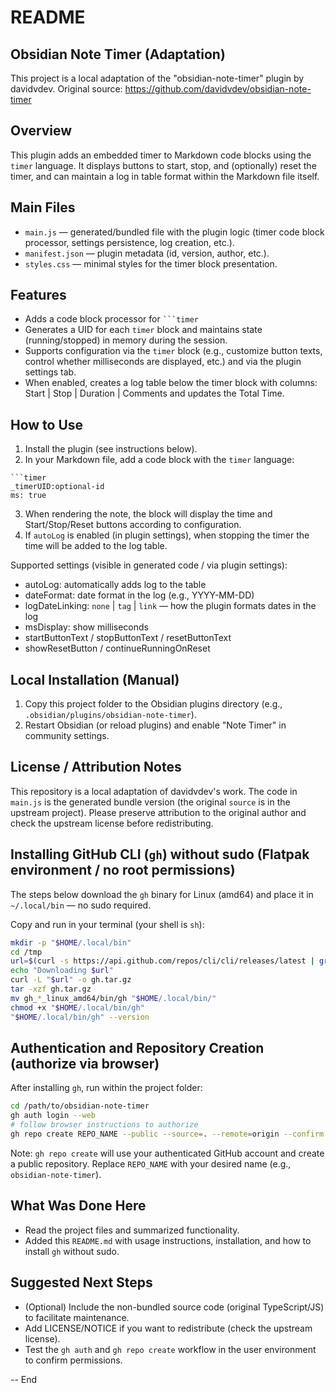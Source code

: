 README
======

Obsidian Note Timer (Adaptation)
---------------------------------

This project is a local adaptation of the "obsidian-note-timer" plugin by davidvdev.
Original source: https://github.com/davidvdev/obsidian-note-timer

Overview
--------

This plugin adds an embedded timer to Markdown code blocks using the `timer` language.
It displays buttons to start, stop, and (optionally) reset the timer, and can maintain a log
in table format within the Markdown file itself.

Main Files
----------

- `main.js` — generated/bundled file with the plugin logic (timer code block processor, settings persistence, log creation, etc.).
- `manifest.json` — plugin metadata (id, version, author, etc.).
- `styles.css` — minimal styles for the timer block presentation.

Features
--------

- Adds a code block processor for ```` ```timer ````
- Generates a UID for each `timer` block and maintains state (running/stopped) in memory during the session.
- Supports configuration via the `timer` block (e.g., customize button texts, control whether milliseconds are displayed, etc.) and via the plugin settings tab.
- When enabled, creates a log table below the timer block with columns: Start | Stop | Duration | Comments and updates the Total Time.

How to Use
----------

1. Install the plugin (see instructions below).
2. In your Markdown file, add a code block with the `timer` language:

```
```timer
_timerUID:optional-id
ms: true
```

3. When rendering the note, the block will display the time and Start/Stop/Reset buttons according to configuration.
4. If `autoLog` is enabled (in plugin settings), when stopping the timer the time will be added to the log table.

Supported settings (visible in generated code / via plugin settings):

- autoLog: automatically adds log to the table
- dateFormat: date format in the log (e.g., YYYY-MM-DD)
- logDateLinking: `none` | `tag` | `link` — how the plugin formats dates in the log
- msDisplay: show milliseconds
- startButtonText / stopButtonText / resetButtonText
- showResetButton / continueRunningOnReset

Local Installation (Manual)
---------------------------

1. Copy this project folder to the Obsidian plugins directory (e.g., `.obsidian/plugins/obsidian-note-timer`).
2. Restart Obsidian (or reload plugins) and enable "Note Timer" in community settings.

License / Attribution Notes
---------------------------

This repository is a local adaptation of davidvdev's work. The code in `main.js` is the generated bundle version (the original `source` is in the upstream project). Please preserve attribution to the original author and check the upstream license before redistributing.

Installing GitHub CLI (`gh`) without sudo (Flatpak environment / no root permissions)
-------------------------------------------------------------------------------------

The steps below download the `gh` binary for Linux (amd64) and place it in `~/.local/bin` — no sudo required.

Copy and run in your terminal (your shell is `sh`):

```sh
mkdir -p "$HOME/.local/bin"
cd /tmp
url=$(curl -s https://api.github.com/repos/cli/cli/releases/latest | grep 'browser_download_url' | grep 'linux_amd64.tar.gz' | head -n1 | cut -d '"' -f4)
echo "Downloading $url"
curl -L "$url" -o gh.tar.gz
tar -xzf gh.tar.gz
mv gh_*_linux_amd64/bin/gh "$HOME/.local/bin/"
chmod +x "$HOME/.local/bin/gh"
"$HOME/.local/bin/gh" --version
```

Authentication and Repository Creation (authorize via browser)
--------------------------------------------------------------

After installing `gh`, run within the project folder:

```sh
cd /path/to/obsidian-note-timer
gh auth login --web
# follow browser instructions to authorize
gh repo create REPO_NAME --public --source=. --remote=origin --confirm --push
```

Note: `gh repo create` will use your authenticated GitHub account and create a public repository. Replace `REPO_NAME` with your desired name (e.g., `obsidian-note-timer`).

What Was Done Here
------------------

- Read the project files and summarized functionality.
- Added this `README.md` with usage instructions, installation, and how to install `gh` without sudo.

Suggested Next Steps
--------------------

- (Optional) Include the non-bundled source code (original TypeScript/JS) to facilitate maintenance.
- Add LICENSE/NOTICE if you want to redistribute (check the upstream license).
- Test the `gh auth` and `gh repo create` workflow in the user environment to confirm permissions.

-- End
